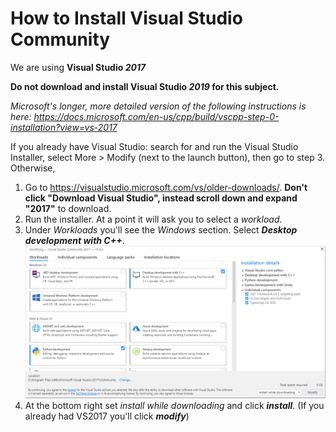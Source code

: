 
# How to Install Visual Studio Community

We are using **Visual Studio _2017_**

**Do not download and install Visual Studio _2019_ for this subject.**

_Microsoft's longer, more detailed version of the following instructions is here: <https://docs.microsoft.com/en-us/cpp/build/vscpp-step-0-installation?view=vs-2017>_ 

If you already have Visual Studio: search for and run the Visual Studio Installer, select More > Modify (next to the launch button), then go to step 3. Otherwise,

1. Go to https://visualstudio.microsoft.com/vs/older-downloads/. **Don't click "Download Visual Studio", instead scroll down and expand "2017"** to download.
2. Run the installer. At a point it will ask you to select a _workload_.
3. Under _Workloads_ you'll see the _Windows_ section. Select _**Desktop development with C++**_.
   ![workloads](assets/week1/visual_studio_workload_cpp.jpg)
4. At the bottom right set _install while downloading_ and click _**install**_. (If you already had VS2017 you'll click _**modify**_)
